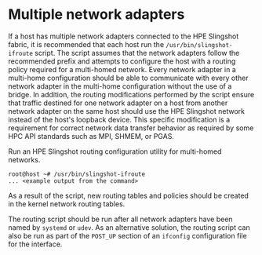 # Multiple network adapters

If a host has multiple network adapters connected to the HPE Slingshot fabric, it is recommended that each host run the `/usr/bin/slingshot-ifroute` script.
The script assumes that the network adapters follow the recommended prefix and attempts to configure the host with a routing policy required for a multi-homed network.
Every network adapter in a multi-home configuration should be able to communicate with every other network adapter in the multi-home configuration without the use of a bridge.
In addition, the routing modifications performed by the script ensure that traffic destined for one network adapter on a host from another network adapter on the same host should use the HPE Slingshot network instead of the host's loopback device.
This specific modification is a requirement for correct network data transfer behavior as required by some HPC API standards such as MPI, SHMEM, or PGAS.

Run an HPE Slingshot routing configuration utility for multi-homed networks.

```screen
root@host ~# /usr/bin/slingshot-ifroute
... <example output from the command>
```

As a result of the script, new routing tables and policies should be created in the kernel network routing tables.

The routing script should be run after all network adapters have been named by `systemd` or `udev`. As an alternative solution, the routing script can also be run as part of the `POST_UP` section of an `ifconfig` configuration file for the interface.

